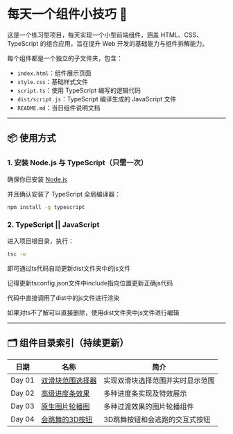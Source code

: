 # 每天一个组件小技巧 🧩

这是一个练习型项目，每天实现一个小型前端组件，涵盖 HTML、CSS、TypeScript 的组合应用，旨在提升 Web 开发的基础能力与组件拆解能力。

每个组件都是一个独立的子文件夹，包含：

- `index.html`：组件展示页面
- `style.css`：基础样式文件
- `script.ts`：使用 TypeScript 编写的逻辑代码
- `dist/script.js`：TypeScript 编译生成的 JavaScript 文件
- `README.md`：当日组件说明文档

---

## 📦 使用方式

### 1. 安装 Node.js 与 TypeScript（只需一次）
确保你已安装 [Node.js](https://nodejs.org/)

并且确认安装了 TypeScript 全局编译器：

```bash
npm install -g typescript 
```

### 2. TypeScript || JavaScript
进入项目根目录，执行：

```bash
tsc -w
```

即可通过ts代码自动更新dist文件夹中的js文件

记得更新tsconfig.json文件中include指向位置更新正确js代码

代码中直接调用了dist中的js文件进行渲染

如果对ts不了解可以直接删除，使用dist文件夹中js文件进行编辑

---

## 🗂️ 组件目录索引（持续更新）

| 日期       | 名称                     | 简介                               |
|------------|--------------------------|------------------------------------|
| Day 01     | [双滑块范围选择器](https://github.com/JasonZhang2k/daily-ui-components/tree/main/day01-range-slider) | 实现双滑块选择范围并实时显示范围 |
| Day 02     | [高级进度条效果](https://github.com/JasonZhang2k/daily-ui-components/tree/main/day02-progress-bar) | 多种进度条实现及特效展示 |
| Day 03     | [原生图片轮播图](https://github.com/JasonZhang2k/daily-ui-components/tree/main/day03-image-carousel) | 多种过渡效果的图片轮播组件 |
| Day 04     | [会跳舞的3D按钮](https://github.com/JasonZhang2k/daily-ui-components/tree/main/day04-dancing-buttons) | 3D跳舞按钮和会逃跑的交互式按钮 |
